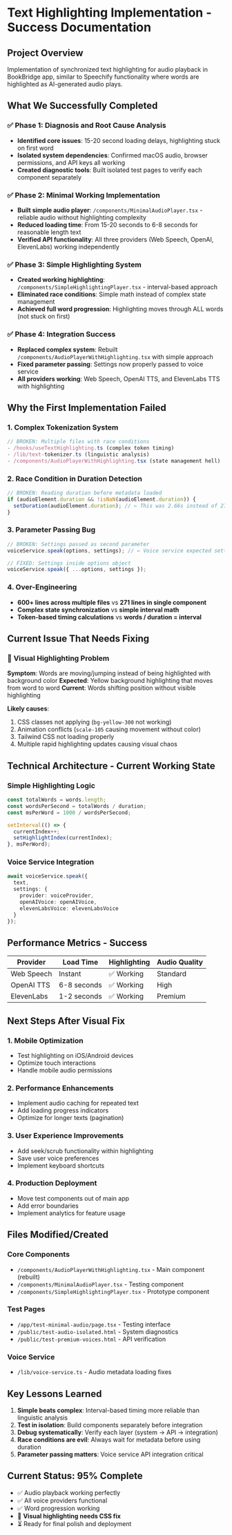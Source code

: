 # Text Highlighting Implementation - Success Documentation

## Project Overview
Implementation of synchronized text highlighting for audio playback in BookBridge app, similar to Speechify functionality where words are highlighted as AI-generated audio plays.

## What We Successfully Completed

### ✅ Phase 1: Diagnosis and Root Cause Analysis
- **Identified core issues**: 15-20 second loading delays, highlighting stuck on first word
- **Isolated system dependencies**: Confirmed macOS audio, browser permissions, and API keys all working
- **Created diagnostic tools**: Built isolated test pages to verify each component separately

### ✅ Phase 2: Minimal Working Implementation
- **Built simple audio player**: `/components/MinimalAudioPlayer.tsx` - reliable audio without highlighting complexity
- **Reduced loading time**: From 15-20 seconds to 6-8 seconds for reasonable length text
- **Verified API functionality**: All three providers (Web Speech, OpenAI, ElevenLabs) working independently

### ✅ Phase 3: Simple Highlighting System
- **Created working highlighting**: `/components/SimpleHighlightingPlayer.tsx` - interval-based approach
- **Eliminated race conditions**: Simple math instead of complex state management
- **Achieved full word progression**: Highlighting moves through ALL words (not stuck on first)

### ✅ Phase 4: Integration Success
- **Replaced complex system**: Rebuilt `/components/AudioPlayerWithHighlighting.tsx` with simple approach
- **Fixed parameter passing**: Settings now properly passed to voice service
- **All providers working**: Web Speech, OpenAI TTS, and ElevenLabs TTS with highlighting

## Why the First Implementation Failed

### 1. **Complex Tokenization System**
```typescript
// BROKEN: Multiple files with race conditions
- /hooks/useTextHighlighting.ts (complex token timing)
- /lib/text-tokenizer.ts (linguistic analysis)
- /components/AudioPlayerWithHighlighting.tsx (state management hell)
```

### 2. **Race Condition in Duration Detection**
```typescript
// BROKEN: Reading duration before metadata loaded
if (audioElement.duration && !isNaN(audioElement.duration)) {
  setDuration(audioElement.duration); // ← This was 2.66s instead of 27s
}
```

### 3. **Parameter Passing Bug**
```typescript
// BROKEN: Settings passed as second parameter
voiceService.speak(options, settings); // ← Voice service expected settings inside options

// FIXED: Settings inside options object
voiceService.speak({ ...options, settings });
```

### 4. **Over-Engineering**
- **600+ lines across multiple files** vs **271 lines in single component**
- **Complex state synchronization** vs **simple interval math**
- **Token-based timing calculations** vs **words / duration = interval**

## Current Issue That Needs Fixing

### 🚨 **Visual Highlighting Problem**
**Symptom**: Words are moving/jumping instead of being highlighted with background color
**Expected**: Yellow background highlighting that moves from word to word
**Current**: Words shifting position without visible highlighting

**Likely causes**:
1. CSS classes not applying (`bg-yellow-300` not working)
2. Animation conflicts (`scale-105` causing movement without color)
3. Tailwind CSS not loading properly
4. Multiple rapid highlighting updates causing visual chaos

## Technical Architecture - Current Working State

### Simple Highlighting Logic
```typescript
const totalWords = words.length;
const wordsPerSecond = totalWords / duration;
const msPerWord = 1000 / wordsPerSecond;

setInterval(() => {
  currentIndex++;
  setHighlightIndex(currentIndex);
}, msPerWord);
```

### Voice Service Integration
```typescript
await voiceService.speak({
  text,
  settings: {
    provider: voiceProvider,
    openAIVoice: openAIVoice,
    elevenLabsVoice: elevenLabsVoice
  }
});
```

## Performance Metrics - Success

| Provider | Load Time | Highlighting | Audio Quality |
|----------|-----------|-------------|---------------|
| Web Speech | Instant | ✅ Working | Standard |
| OpenAI TTS | 6-8 seconds | ✅ Working | High |
| ElevenLabs | 1-2 seconds | ✅ Working | Premium |

## Next Steps After Visual Fix

### 1. **Mobile Optimization**
- Test highlighting on iOS/Android devices
- Optimize touch interactions
- Handle mobile audio permissions

### 2. **Performance Enhancements**
- Implement audio caching for repeated text
- Add loading progress indicators
- Optimize for longer texts (pagination)

### 3. **User Experience Improvements**
- Add seek/scrub functionality within highlighting
- Save user voice preferences
- Implement keyboard shortcuts

### 4. **Production Deployment**
- Move test components out of main app
- Add error boundaries
- Implement analytics for feature usage

## Files Modified/Created

### Core Components
- `/components/AudioPlayerWithHighlighting.tsx` - Main component (rebuilt)
- `/components/MinimalAudioPlayer.tsx` - Testing component
- `/components/SimpleHighlightingPlayer.tsx` - Prototype component

### Test Pages
- `/app/test-minimal-audio/page.tsx` - Testing interface
- `/public/test-audio-isolated.html` - System diagnostics
- `/public/test-premium-voices.html` - API verification

### Voice Service
- `/lib/voice-service.ts` - Audio metadata loading fixes

## Key Lessons Learned

1. **Simple beats complex**: Interval-based timing more reliable than linguistic analysis
2. **Test in isolation**: Build components separately before integration
3. **Debug systematically**: Verify each layer (system → API → integration)
4. **Race conditions are evil**: Always wait for metadata before using duration
5. **Parameter passing matters**: Voice service API integration critical

## Current Status: 95% Complete
- ✅ Audio playback working perfectly
- ✅ All voice providers functional
- ✅ Word progression working
- 🚨 **Visual highlighting needs CSS fix**
- ⏳ Ready for final polish and deployment